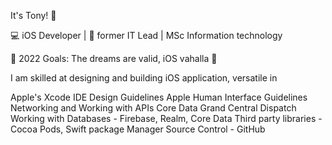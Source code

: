 It's Tony! 👋

💻 iOS Developer | 🧰 former IT Lead | MSc Information technology

🥅 2022 Goals: The dreams are valid, iOS vahalla 🤣

I am skilled at designing and building iOS application, versatile in 

Apple's Xcode IDE
Design Guidelines
Apple Human Interface Guidelines
Networking and Working with APIs
Core Data
Grand Central Dispatch
Working with Databases - Firebase, Realm, Core Data
Third party libraries - Cocoa Pods, Swift package Manager
Source Control - GitHub


